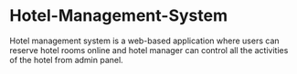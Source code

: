 # Hotel-Management-System
Hotel management system is a web-based application where users can reserve hotel rooms online and hotel manager can control all the activities of the hotel from admin panel.
